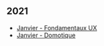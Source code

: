## 2021


- [Janvier - Fondamentaux UX](/4UX/4UX-2021-ZUI.md)
- [Janvier - Domotique](/5UX/5UX-S1-2021-domotique.md)